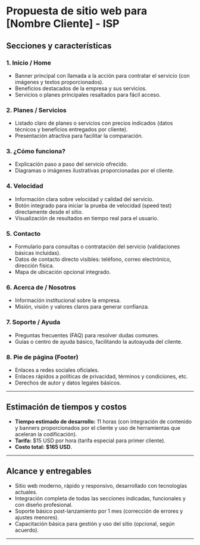 # Propuesta de sitio web para [Nombre Cliente] - ISP

## Secciones y características

### 1. Inicio / Home  
- Banner principal con llamada a la acción para contratar el servicio (con imágenes y textos proporcionados).  
- Beneficios destacados de la empresa y sus servicios.  
- Servicios o planes principales resaltados para fácil acceso.

### 2. Planes / Servicios  
- Listado claro de planes o servicios con precios indicados (datos técnicos y beneficios entregados por cliente).  
- Presentación atractiva para facilitar la comparación.

### 3. ¿Cómo funciona?  
- Explicación paso a paso del servicio ofrecido.  
- Diagramas o imágenes ilustrativas proporcionadas por el cliente.

### 4. Velocidad  
- Información clara sobre velocidad y calidad del servicio.  
- Botón integrado para iniciar la prueba de velocidad (speed test) directamente desde el sitio.  
- Visualización de resultados en tiempo real para el usuario.

### 5. Contacto  
- Formulario para consultas o contratación del servicio (validaciones básicas incluidas).  
- Datos de contacto directo visibles: teléfono, correo electrónico, dirección física.  
- Mapa de ubicación opcional integrado.

### 6. Acerca de / Nosotros  
- Información institucional sobre la empresa.  
- Misión, visión y valores claros para generar confianza.

### 7. Soporte / Ayuda  
- Preguntas frecuentes (FAQ) para resolver dudas comunes.  
- Guías o centro de ayuda básico, facilitando la autoayuda del cliente.

### 8. Pie de página (Footer)  
- Enlaces a redes sociales oficiales.  
- Enlaces rápidos a políticas de privacidad, términos y condiciones, etc.  
- Derechos de autor y datos legales básicos.

---

## Estimación de tiempos y costos

- **Tiempo estimado de desarrollo:** 11 horas (con integración de contenido y banners proporcionados por el cliente y uso de herramientas que aceleran la codificación).  
- **Tarifa:** $15 USD por hora (tarifa especial para primer cliente).  
- **Costo total:** **$165 USD**.

---

## Alcance y entregables

- Sitio web moderno, rápido y responsivo, desarrollado con tecnologías actuales.  
- Integración completa de todas las secciones indicadas, funcionales y con diseño profesional.  
- Soporte básico post-lanzamiento por 1 mes (corrección de errores y ajustes menores).  
- Capacitación básica para gestión y uso del sitio (opcional, según acuerdo).

---
